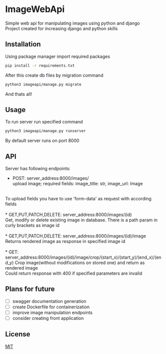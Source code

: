 # ImageWebApi
Simple web api for manipulating images using python and django <br>
Project created for increasing django and python skills

## Installation
Using package manager import required packages
```bash
pip install -r requirements.txt
```

After this create db files by migration command

```bash
python3 imageapi/manage.py migrate
```

And thats all!

## Usage

To run server run specified command

```bash
python3 imageapi/manage.py runserver
```

By default server runs on port 8000

## API

Server has following endpoints:
* POST: server_address:8000/images/ <br> upload image; required fields: image_title: str, image_url: Image
<br>
  To upload fields you have to use 'form-data' as request with according fields
<br><br>
* GET,PUT,PATCH,DELETE: server_address:8000/images/(id) <br>
Get, modify or delete existing image in database. There is a path param in curly brackets as image id
<br><br>
* GET,PUT,PATCH,DELETE: server_address:8000/images/(id)/image <br> 
Returns rendered image as response in specified image id
<br><br>
* GET: server_address:8000/images/(id)/image/crop/(start_x)/(start_y)/(end_x)/(end_y)
Crop image(without modifications on stored one) and return as rendered image <br>
  Could return response with 400 if specified parameters are invalid 
  
## Plans for future
- [ ] swagger documentation generation
- [ ] create Dockerfile for containerization 
- [ ] improve image manipulation endpoints
- [ ] consider creating front application
## License
[MIT](https://choosealicense.com/licenses/mit/)
